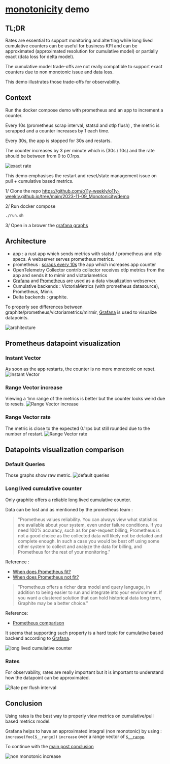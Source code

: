 # [monotonicity](https://o11y-weekly.github.io/2023-11-09_Monotonicity) demo

## TL;DR
Rates are essential to support monitoring and alterting while long lived cumulative counters can be useful for business KPI and can be approximated (approximated resolution for cumulative model) or partially exact (data loss for delta model).

The cumulative model trade-offs are not really compatible to support exact counters due to non monotonic issue and data loss.

This demo illustrates those trade-offs for observability.

## Context
Run the docker compose demo with prometheus and an app to increment a counter.

Every 10s (prometheus scrap interval, statsd and otlp flush) , the metric is scrapped and a counter increases by 1 each time.

Every 30s, the app is stopped for 30s and restarts.

The counter increases by 3 per minute which is (30s / 10s) and the rate should be between from 0 to 0.1rps.

![exact rate](./exact_rate.png)

This demo emphasises the restart and reset/state management issue on pull + cumulative based metrics.

1/ Clone the repo
https://github.com/o11y-weekly/o11y-weekly.github.io/tree/main/2023-11-09_Monotonicity/demo

2/ Run docker compose
```bash
./run.sh
```
3/ Open in a brower the [grafana graphs](http://localhost:3000/d/f121c72d-d858-44bc-9a1e-adf869509b38/monotonicity?orgId=1)

## Architecture
- app : a rust app which sends metrics with statsd / prometheus and otlp specs. A webserver serves prometheus metrics.
- prometheus : [scraps every 10s](./prometheus/prometheus.yml) the app which increases app counter
- OpenTelemetry Collector contrib collector receives otlp metrics from the app and sends it to mimir and victoriametrics
- [Grafana](http://localhost:3000/d/f121c72d-d858-44bc-9a1e-adf869509b38/monotonicity?orgId=1) and [Prometheus](http://localhost:9090/graph?g0.expr=foo_requests_total&g0.tab=0&g0.stacked=0&g0.show_exemplars=0&g0.range_input=5m&g1.expr=increase(foo_requests_total%5B1m%5D)&g1.tab=0&g1.stacked=0&g1.show_exemplars=0&g1.range_input=5m&g2.expr=rate(foo_requests_total%5B1m%5D)&g2.tab=0&g2.stacked=0&g2.show_exemplars=0&g2.range_input=5m) are used as a data visualization webserver.
- Cumulative backends : VictoriaMetrics (with prometheus datasource), Prometheus, Mimir.
- Delta backends : graphite.

To properly see differences between graphite/prometheus/victoriametrics/mirmir, [Grafana](http://localhost:3000/d/f121c72d-d858-44bc-9a1e-adf869509b38/monotonicity?orgId=1) is used to visualize datapoints.

![architecture](./docker-compose.png)

## Prometheus datapoint visualization
### Instant Vector
As soon as the app restarts, the counter is no more monotonic on reset.
![Instant Vector](./prometheus.png)

### Range Vector increase
Viewing a 1mn range of the metrics is better but the counter looks weird due to resets.
![Range Vector increase](./prometheus_rate.png)

### Range Vector rate
The metric is close to the expected 0.1rps but still rounded due to the number of restart.
![Range Vector rate](./prometheus_rate.png)

## Datapoints visualization comparison
### Default Queries
Those graphs show raw metric.
![default queries](./default_queries.png)

### Long lived cumulative counter
Only graphite offers a reliable long lived cumulative counter.

Data can be lost and as mentioned by the prometheus team : 
>"Prometheus values reliability. You can always view what statistics are available about your system, even under failure conditions. If you need 100% accuracy, such as for per-request billing, Prometheus is not a good choice as the collected data will likely not be detailed and complete enough. In such a case you would be best off using some other system to collect and analyze the data for billing, and Prometheus for the rest of your monitoring."

Reference : 
- [When does Prometheus fit?](https://prometheus.io/docs/introduction/overview/#when-does-it-fit)
- [When does Prometheus not fit?](https://prometheus.io/docs/introduction/overview/#when-does-it-not-fit)

>"Prometheus offers a richer data model and query language, in addition to being easier to run and integrate into your environment. If you want a clustered solution that can hold historical data long term, Graphite may be a better choice."

Reference: 
- [Prometheus comparison](https://prometheus.io/docs/introduction/comparison/#summary)


It seems that supporting such property is a hard topic for cumulative based backend according to [Grafana](https://grafana.com/blog/2023/09/26/opentelemetry-metrics-a-guide-to-delta-vs.-cumulative-temporality-trade-offs/).


![long lived cumulative counter](./long_lived_cumulative_counter.png)

### Rates
For observability, rates are really important but it is important to understand how the datapoint can be approximated.

![Rate per flush interval](./rate.png)

## Conclusion

Using rates is the best way to properly view metrics on cumulative/pull based metrics model.

Grafana helps to have an approximated integral (non monotonic) by using : `increase(foo[$__range])` `increase` over a range vector of [`$__range`](https://grafana.com/docs/grafana/latest/dashboards/variables/add-template-variables/#__range).

To continue with the [main post conclusion](../README.md#demo)

![non monotonic increase](./non_monotonic_increase.png)
